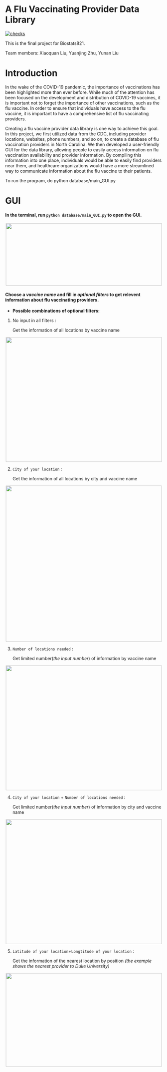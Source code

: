 # A Flu Vaccinating Provider Data Library

[![checks](https://github.com/XquanL/Biostats821_Final_Project/actions/workflows/checks.yml/badge.svg?branch=main)](https://github.com/XquanL/Biostats821_Final_Project/actions/workflows/checks.yml)

This is the final project for Biostats821. 

Team members: Xiaoquan Liu, Yuanjing Zhu, Yunan Liu

# Introduction
In the wake of the COVID-19 pandemic, the importance of vaccinations has been highlighted more than ever before. While much of the attention has been focused on the development and distribution of COVID-19 vaccines, it is important not to forget the importance of other vaccinations, such as the flu vaccine. In order to ensure that individuals have access to the flu vaccine, it is important to have a comprehensive list of flu vaccinating providers.

Creating a flu vaccine provider data library is one way to achieve this goal. In this project, we first utilized data from the CDC, including provider locations, websites, phone numbers, and so on, to create a database of flu vaccination providers in North Carolina. We then developed a user-friendly GUI for the data library, allowing people to easily access information on flu vaccination availability and provider information. By compiling this information into one place, individuals would be able to easily find providers near them, and healthcare organizations would have a more streamlined way to communicate information about the flu vaccine to their patients.

To run the program, do python database/main_GUI.py

# GUI
#### In the terminal, run `python database/main_GUI.py` to open the GUI.
<p align="center">
  <img width="500" height="200" src="https://user-images.githubusercontent.com/112578003/235311464-5c72362e-fa30-42f9-b937-8c77ac1a4d7b.png"
</p>

#### Choose a *vaccine name* and fill in *optional filters* to get relevent information about flu vaccinating providers.

* **Possible combinations of optional filters:**
1. No input in all filters : 
   
   Get the information of all locations by vaccine name
<p align="center">
  <img width="500" height="400" src="https://user-images.githubusercontent.com/112578003/235312264-bfb039a3-2913-4939-907c-7313789fb098.png"
</p>

2. `City of your location` : 

   Get the information of all locations by city and vaccine name
<p align="center">
  <img width="500" height="500" src="https://user-images.githubusercontent.com/112578003/235312369-4c9cff7f-d2fc-4993-ace1-370e434a092b.png"
</p>

3. `Number of locations needed` : 

   Get limited number(*the input number*) of information by vaccine name
<p align="center">
  <img width="500" height="400" src="https://user-images.githubusercontent.com/112578003/235312434-0809e346-9db8-4c9d-822b-d547040e4f30.png"
</p>   

4. `City of your location` + `Number of locations needed` : 
    
   Get limited number(*the input number*) of information by city and vaccine name
<p align="center">
  <img width="500" height="400" src="https://user-images.githubusercontent.com/112578003/235312469-3160b5d6-f3d4-4897-9c25-7dfae828cab5.png"
</p>   

5. `Latitude of your location`+`Longtitude of your location` : 

   Get the information of the nearest location by position *(the example shows the nearest provider to Duke University)*
<p align="center">
  <img width="500" height="300" src="https://user-images.githubusercontent.com/112578003/235312551-b4aea7fe-12bd-42af-a94e-5ee1ef3c4ba3.png"
</p>  

